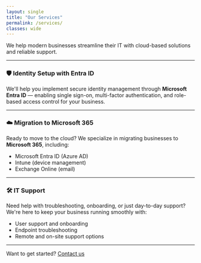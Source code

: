 ```yaml
---
layout: single
title: "Our Services"
permalink: /services/
classes: wide
---
```


We help modern businesses streamline their IT with cloud-based solutions and reliable support.

---

### 🛡️ Identity Setup with Entra ID

We'll help you implement secure identity management through **Microsoft Entra ID** — enabling single sign-on, multi-factor authentication, and role-based access control for your business.

---

### ☁️ Migration to Microsoft 365

Ready to move to the cloud? We specialize in migrating businesses to **Microsoft 365**, including:
- Microsoft Entra ID (Azure AD)
- Intune (device management)
- Exchange Online (email)

---

### 🛠️ IT Support

Need help with troubleshooting, onboarding, or just day-to-day support? We're here to keep your business running smoothly with:
- User support and onboarding
- Endpoint troubleshooting
- Remote and on-site support options

---

Want to get started? [Contact us](/contact/)
